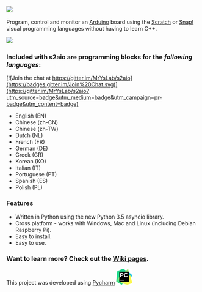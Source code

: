  ![](https://github.com/MrYsLab/s2aio/blob/master/images/happy.png)

Program, control and monitor an [Arduino](https://www.arduino.cc/) board using the [Scratch](scratch.mit.edu) or [Snap!](http://snap.berkeley.edu/) visual programming languages without having to learn C++. 

![](https://github.com/MrYsLab/s2aio/blob/master/images/examples/blink.png)

### **Included with s2aio are programming blocks** for the _**following languages**_:

[![Join the chat at https://gitter.im/MrYsLab/s2aio](https://badges.gitter.im/Join%20Chat.svg)](https://gitter.im/MrYsLab/s2aio?utm_source=badge&utm_medium=badge&utm_campaign=pr-badge&utm_content=badge)
* English (EN)
* Chinese (zh-CN)
* Chinese (zh-TW)
* Dutch (NL)
* French (FR)
* German (DE)
* Greek (GR)
* Korean (KO)
* Italian (IT)
* Portuguese (PT)
* Spanish (ES)
* Polish (PL)

### **Features**
* Written in Python using the new Python 3.5 asyncio library. 
* Cross platform - works with Windows, Mac and Linux (including Debian Raspberry Pi).
* Easy to install.
* Easy to use.

### Want to learn more? Check out the [Wiki pages](https://github.com/MrYsLab/s2aio/wiki).

This project was developed using [Pycharm](https://www.jetbrains.com/pycharm/) <a href="https://www.jetbrains.com/pycharm/">
  <img src="https://github.com/MrYsLab/python_banyan/blob/master/images/icon_PyCharm.png" alt="PyCharm" style="width:42px;height:42px;border:0">
</a>
